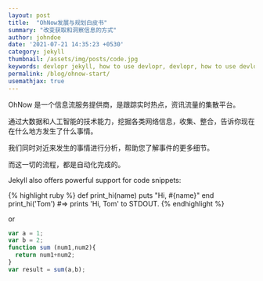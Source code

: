 ```yaml
---
layout: post
title:  "OhNow发展与规划白皮书"
summary: "改变获取和洞察信息的方式"
author: johndoe
date: '2021-07-21 14:35:23 +0530'
category: jekyll
thumbnail: /assets/img/posts/code.jpg
keywords: devlopr jekyll, how to use devlopr, devlopr, how to use devlopr-jekyll, devlopr-jekyll tutorial,best jekyll themes
permalink: /blog/ohnow-start/
usemathjax: true
---
```



OhNow 是一个信息流服务提供商，是跟踪实时热点，资讯流量的集散平台。

通过大数据和人工智能的技术能力，挖掘各类网络信息，收集、整合，告诉你现在在什么地方发生了什么事情。

我们同时对近来发生的事情进行分析，帮助您了解事件的更多细节。

而这一切的流程，都是自动化完成的。

Jekyll also offers powerful support for code snippets:

{% highlight ruby %}
def print_hi(name)
  puts "Hi, #{name}"
end
print_hi('Tom')
#=> prints 'Hi, Tom' to STDOUT.
{% endhighlight %}

or

```javascript
var a = 1;
var b = 2;
function sum (num1,num2){
  return num1+num2;
}
var result = sum(a,b);
```

